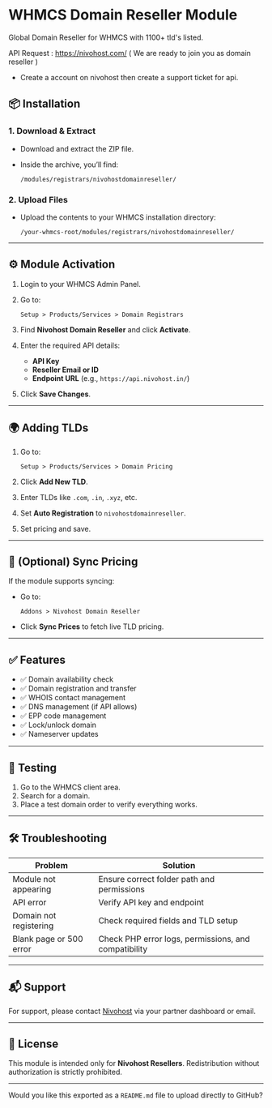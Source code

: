 # WHMCS Domain Reseller Module
Global Domain Reseller for WHMCS with 1100+ tld's listed.

API Request : https://nivohost.com/ ( We are ready to join you as domain reseller )
- Create a account on nivohost then create a support ticket for api.

## 📦 Installation

### 1. Download & Extract

* Download and extract the ZIP file.
* Inside the archive, you’ll find:

  ```
  /modules/registrars/nivohostdomainreseller/
  ```

### 2. Upload Files

* Upload the contents to your WHMCS installation directory:

  ```
  /your-whmcs-root/modules/registrars/nivohostdomainreseller/
  ```

---

## ⚙️ Module Activation

1. Login to your WHMCS Admin Panel.
2. Go to:

   ```
   Setup > Products/Services > Domain Registrars
   ```
3. Find **Nivohost Domain Reseller** and click **Activate**.
4. Enter the required API details:

   * **API Key**
   * **Reseller Email or ID**
   * **Endpoint URL** (e.g., `https://api.nivohost.in/`)
5. Click **Save Changes**.

---

## 🌍 Adding TLDs

1. Go to:

   ```
   Setup > Products/Services > Domain Pricing
   ```
2. Click **Add New TLD**.
3. Enter TLDs like `.com`, `.in`, `.xyz`, etc.
4. Set **Auto Registration** to `nivohostdomainreseller`.
5. Set pricing and save.

---

## 🔁 (Optional) Sync Pricing

If the module supports syncing:

* Go to:

  ```
  Addons > Nivohost Domain Reseller
  ```
* Click **Sync Prices** to fetch live TLD pricing.

---

## ✅ Features

* ✅ Domain availability check
* ✅ Domain registration and transfer
* ✅ WHOIS contact management
* ✅ DNS management (if API allows)
* ✅ EPP code management
* ✅ Lock/unlock domain
* ✅ Nameserver updates

---

## 🧪 Testing

1. Go to the WHMCS client area.
2. Search for a domain.
3. Place a test domain order to verify everything works.

---

## 🛠 Troubleshooting

| Problem                 | Solution                                             |
| ----------------------- | ---------------------------------------------------- |
| Module not appearing    | Ensure correct folder path and permissions           |
| API error               | Verify API key and endpoint                          |
| Domain not registering  | Check required fields and TLD setup                  |
| Blank page or 500 error | Check PHP error logs, permissions, and compatibility |

---

## 📬 Support

For support, please contact [Nivohost](https://nivohost.in) via your partner dashboard or email.

---

## 📝 License

This module is intended only for **Nivohost Resellers**. Redistribution without authorization is strictly prohibited.

---

Would you like this exported as a `README.md` file to upload directly to GitHub?

